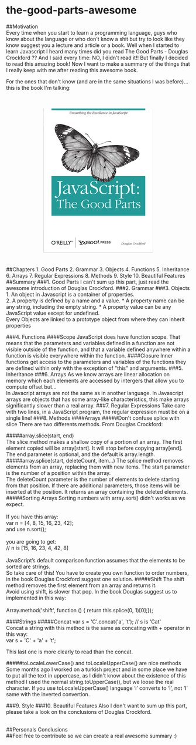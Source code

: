 # the-good-parts-awesome

##Motivation
<br>
Every time when you start to learn a programming language, guys who know about the language or who don't know a shit but try to look like they know suggest you a lecture and article or a book. Well when I started to learn Javascript I heard many times did you read The Good Parts - Douglas Crockford ?? And I said every time: NO, I didn't read it!! But finally I decided to read this amazing book!
Now I want to make a summary of the things that I really keep with me after reading this awesome book.

For the ones that don't know (and are in the same situations I was before)...  this is the book I'm talking:
<br>  
<br>
<div style="text-align:center"><img src ="./assets/images/cover.png" /></div>
<br>
<br>
##Chapters
1. Good Parts
2. Grammar 
3. Objects 
4. Functions 
5. Inheritance
6. Arrays
7. Regular Expressions
8. Methods 
9. Style 
10. Beautiful Features

<br>
##Summary
###1. Good Parts
I can't sum up this part, just read the awesome introduction of Douglas Crockford.
###2. Grammar 
###3. Objects 
1. An object in Javascript is a container of properties.<br>
2. A property is defined by a name and a value.
* A property name can be any string, including the empty string.
* A property value can be any JavaScript value except for undefined.
<br>
Every Objects are linked to a prototype object from where they can inherit properties
		
###4. Functions 
####Scope
JavaScript does have function scope. That means that the parameters and variables defined in a function are not visible outside of the function, and that a variable defined anywhere within a function is visible everywhere within the function.
####Closure
Inner functions get access to the parameters and variables of the functions they are defined within only with the exception of "this" and arguments.
###5. Inheritance
###6. Arrays
As we know arrays are linear allocation on memory which each elements are accessed by intergers that allow you to compute offset but...<br>
In Javacript arrays are not the same as in another language. In Javascript arrays are objects that has some array-like characteristics, this make arrays significantly slower than a real array.
###7. Regular Expressions
Take care with two lines, in a JavaScript program, the regular expression must be on a single line!
###8. Methods 
####Arrays
#####Don't confuse splice with slice
There are two differents methods. From Douglas Crockford:<br>

#####array.slice(start, end)<br>
The slice method makes a shallow copy of a portion of an array. The first element copied will be array[start]. It will stop before copying array[end]. The end parameter is optional, and the default is array.length.
<br>
#####array.splice(start, deleteCount, item...)
The splice method removes elements from an array, replacing them with new items. The start parameter is the number of a position within the array.<br>
The deleteCount parameter is the number of elements to delete starting from that position. If there are additional parameters, those items will be inserted at the position. It returns an array containing the deleted elements.
#####Sorting Arrays
Sorting numbers with array.sort() didn't works as we expect.<br><br>
If you have this array:<br>
var n = [4, 8, 15, 16, 23, 42]; <br>
and use n.sort();<br><br>
you are going to get:<br>
// n is [15, 16, 23, 4, 42, 8]<br><br>
JavaScript’s default comparison function assumes that the elements to be sorted are strings.<br>
So take care of this! You have to create you own function to order numbers, in the book Douglas Crockford suggest one solution.
#####Shift
The shift method removes the first element from an array and returns it.<br>
Avoid using shift, is slower that pop. In the book Douglas suggest us to implemented in this way:<br><br>
Array.method('shift', function () { return this.splice(0, 1)[0];});

####Strings
#####Concat
var s = 'C'.concat('a', 't'); // s is 'Cat'<br>
Concat a string with this method is the same as concating with + operator in this way:<br>
var s = 'C' + 'a' + 't';<br>

This last one is more clearly to read than the concat.

#####toLocaleLowerCase() and toLocaleUpperCase() are nice methods
Some months ago I worked on a turkish project and in some place we have to put all the text in uppercase, as I didn't know about the existence of this method I used the normal string.toUpperCase(), but we loose the real character. If you use toLocaleUpperCase() language ‘i’ converts to ‘&#x130;’, not ‘I’ same with the inverted convertion.

###9. Style 
###10. Beautiful Features
Also I don't want to sum up this part, please take a look on the conclusions of Douglas Crockford.

<br>
##Personals Conclusions
<br>
##Feel free to contribute so we can create a real awesome summary :)
